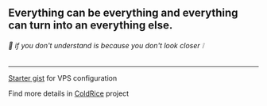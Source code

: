 ## Everything can be everything and everything can turn into an everything else. 

###### :rice: _if you don't understand is because you don't look closer :grey_exclamation:_

---

[Starter gist](https://gist.github.com/wildonion/9809326f32901bf8490cc09611f887cb) for VPS configuration

Find more details in [ColdRice](https://github.com/wildonion/coldrice) project
